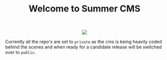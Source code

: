 <h1 align="center">Welcome to Summer CMS</h1>

<br>

<p align="center"><img src="https://github.com/Summer-CMS/Welcome/blob/master/assets/images/summer-cms.gif"></p>

Currently all the repo's are set to `private` as the cms is being heavily coded behind the scenes and when ready for a candidate release will be switched over to `public`.
